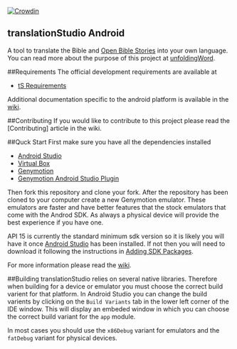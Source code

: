[![Crowdin](https://d322cqt584bo4o.cloudfront.net/translation-studio/localized.png)](https://crowdin.com/project/translation-studio)

translationStudio Android
--

A tool to translate the Bible and [Open Bible Stories](http://distantshores.org/openbiblestories) into your own language. You can read more about the purpose of this project at [unfoldingWord](https://unfoldingword.org/apps/#tS).

##Requirements
The official development requirements are available at
* [tS Requirements](https://github.com/unfoldingWord-dev/ts-requirements)

Additional documentation specific to the android platform is available in the [wiki].

##Contributing
If you would like to contribute to this project please read the [Contributing] article in the wiki.

##Quck Start
First make sure you have all the dependencies installed

* [Android Studio](http://developer.android.com/sdk/index.html)
* [Virtual Box](https://www.virtualbox.org/)
* [Genymotion](http://www.genymotion.com/)
* [Genymotion Android Studio Plugin](https://cloud.genymotion.com/page/doc/#collapse-intellij)

Then fork this repository and clone your fork. After the repository has been cloned to your computer create a new Genymotion emulator. These emulators are faster and have better features that the stock emulators that come with the Androd SDK. As always a physical device will provide the best experience if you have one.

API 15 is currently the standard minimum sdk version so it is likely you will have it once [Android Studio] has been installed. If not then you will need to download it following the instructions in [Adding SDK Packages].

For more information please read the [wiki].

##Building
translationStudio relies on several native libraries. Therefore when building for a device or emulator you must choose the correct build varient for that platform. In Android Studio you can change the build varients by clicking on the `Build Variants` tab in the lower left corner of the IDE window. This will display an embeded window in which you can choose the correct build variant for the `app` module.

In most cases you should use the `x86Debug` variant for emulators and the `fatDebug` variant for physical devices.

[Virtual Box]:https://www.virtualbox.org/
[Genymotion Android Studio Plugin]:https://cloud.genymotion.com/page/doc/#collapse-intellij
[Adding SDK Packages]:http://developer.android.com/sdk/installing/adding-packages.html
[Genymotion]:http://www.genymotion.com/
[Android Studio]:https://developer.android.com/sdk/installing/studio.html
[Code Style Guidelines]:https://source.android.com/source/code-style.html
[wiki]:https://github.com/unfoldingWord-dev/ts-android/wiki
